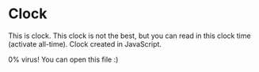 # Clock

This is clock. This clock is not the best, but you can read in this clock time (activate all-time).
Clock created in JavaScript.

0% virus! You can open this file :)
